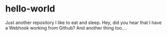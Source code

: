 
# hello-world
Just another repository
I like to eat and sleep.
Hey, did you hear that I have a Webhook working from Github?
And another thing too....
